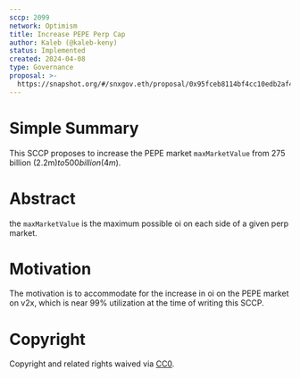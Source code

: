 ```yaml
---
sccp: 2099
network: Optimism
title: Increase PEPE Perp Cap
author: Kaleb (@kaleb-keny)
status: Implemented
created: 2024-04-08
type: Governance
proposal: >-
  https://snapshot.org/#/snxgov.eth/proposal/0x95fceb8114bf4cc10edb2af40bc1f104369dc23ad6a25002801dc7366186aa3d
---
```


# Simple Summary

This SCCP proposes to increase the PEPE market `maxMarketValue`  from 275 billion (2.2m$) to 500 billion (4m$).

# Abstract

the `maxMarketValue` is the maximum possible oi on each side of a given perp market.

# Motivation

The motivation is to accommodate for the increase in oi on the PEPE market on v2x, which is near 99% utilization at the time of writing this SCCP. 

# Copyright

Copyright and related rights waived via [CC0](https://creativecommons.org/publicdomain/zero/1.0/).


